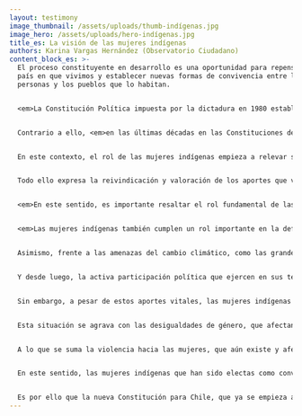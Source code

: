 ```yaml
---
layout: testimony
image_thumbnail: /assets/uploads/thumb-indígenas.jpg
image_hero: /assets/uploads/hero-indígenas.jpg
title_es: La visión de las mujeres indígenas
authors: Karina Vargas Hernández (Observatorio Ciudadano)
content_block_es: >-
  El proceso constituyente en desarrollo es una oportunidad para repensar el
  país en que vivimos y establecer nuevas formas de convivencia entre las
  personas y los pueblos que lo habitan.


  <em>La Constitución Política impuesta por la dictadura en 1980 estableció una concepción mono cultural del Estado, siguiendo el modelo clásico de “Estado-nación”, desconociendo la existencia y derechos de los pueblos indígenas que habitan Chile.</em> Además desprotegió los derechos económicos, sociales y ambientales, en contraste con la protección otorgada a los derechos de propiedad de particulares, incluyendo aquellos sobre bienes comunes como el agua, lo que resultó en un deterioro acelerado de los ecosistemas del país.


  Contrario a ello, <em>en las últimas décadas en las Constituciones de América Latina, se ha venido reafirmado la concepción del Estado social de derecho,</em> en el que el Estado tiene un rol fundamental en la economía, así como en el aseguramiento de los derechos humanos, incluyendo entre ellos los derechos económicos, sociales, culturales y ambientales, estableciendo mecanismos para permitir su exigibilidad; <em>y a su a vez se vienen superando las concepciones mono culturales del Estado para reconocer la pluralidad de pueblos y naciones que lo conforman,</em> entre ellos los pueblos indígenas, así como sus derechos colectivos y los aportes que estos pueblos y naciones aportan al desarrollo cultural, social y económico de los Estados.


  En este contexto, el rol de las mujeres indígenas empieza a relevar su real importancia, <em>no sólo por el hecho histórico que significa que de los 17 escaños reservados para los y las representantes indígenas, 9 de ellos son para mujeres indígenas, y que además haya resultado electa para presidir la Convención a una mujer mapuche, la Dra. Elisa Loncón.</em> Resaltando que cuatro candidatas electas por escaños reservados tuvieron que ser reemplazadas por sus candidatos alternos, a fin de lograr la paridad. Es decir que, sin la aplicación del mecanismo de paridad, en el caso de los pueblos indígenas 13 cupos habrían sido asignados a mujeres y sólo cuatro a hombres.


  Todo ello expresa la reivindicación y valoración de los aportes que vienen realizando las mujeres indígenas dentro de sus territorios, comunidades, organizaciones y en el país en general. Aportes que no siempre son visibilizados, pero que en el actual proceso constituyente comienzan a relevarse.


  <em>En este sentido, es importante resaltar el rol fundamental de las mujeres indígenas en el desarrollo social, político y cultural de sus pueblos y naciones,</em> ya sea desde su rol en la transmisión de sus saberes tradicionales, en la revitalización de sus idiomas, en su aporte a la soberanía alimentaria y el cuidado de las semillas, como en el rol que desempeñan en el contexto actual de pandemia, donde aportan sus conocimientos en salud y en el uso de las plantas medicinales, así como la activación de redes para el trueque e intercambios solidarios de sus productos.


  <em>Las mujeres indígenas también cumplen un rol importante en la defensa del medio ambiente y sus territorios; son activas defensoras del territorio.</em> Por ejemplo, Ercilia Araya, lideresa Colla, que ha sido criminalizada y hostigada por defender los derechos de su comunidad frente al daño ambiental de diversas mineras canadienses en la región de Atacama, o Machi Millaray, líder espiritual mapuche que viene luchando por la protección del Río Pilmaiken, estrechamente relacionado al Complejo Natural Ceremonial Ngen Mapu Kintuante, ubicado en el sector rural de Maihue –Caramallín– región de Los Lagos y región de Los Ríos, que se encuentra amenazado por la construcción de dos proyectos hidroeléctricos (proyecto hidroeléctrico Osorno y Los Lagos), los cuales fueron autorizados sin un proceso de consulta y sin obtener el consentimiento de las comunidades afectadas.


  Asimismo, frente a las amenazas del cambio climático, como las grandes sequías o invernadas extremas en los territorios, las mujeres indígenas realizan aportes importantes a la lucha contra el cambio climático, a través de sus conocimientos tradicionales, respecto al manejo y conservación de los bienes comunes o recursos naturales, para adaptar sus cultivos a situaciones adversas afín de asegurar la soberanía alimentaria, o aportar a la protección de la biodiversidad del planeta en su rol de guardianas de las semillas. 


  Y desde luego, la activa participación política que ejercen en sus territorios, comunidades, organizaciones y en la política nacional donde cada vez están más presentes para denunciar el despojo de sus territorios, la defensa del agua y los bienes comunes, y las políticas extractivas, neoliberales y patriarcales del Estado.


  Sin embargo, a pesar de estos aportes vitales, las mujeres indígenas son quienes afrontan las mayores desigualdades sociales y brechas de género en el país, debido a la intersección que existe por ser mujer e indígena. Lo que se aprecia, por ejemplo, en mayores barreras en el acceso a la justicia, a la educación y a la salud de calidad. Además, por ser quienes afrontan mayores situaciones de discriminación y violencia, entre otros, que se manifiestan en tasas de pobreza por ingresos y multidimensional que se acercan respectivamente al 18 por ciento y al 30 por ciento frente al 11 por ciento y 20 por ciento de las mujeres no indígenas (RIMISP, 2017). Sumado a las condiciones de vulnerabilidad de las mujeres indígenas, el alto porcentaje de hogares con jefatura femenina por pertenencia a pueblos indígenas que llega al 44 por ciento (Casen, 2017), en muchos casos debido a la migración de sus parejas que se van a trabajar lejos, con la consecuente sobrecarga de trabajo para las mujeres que quedan solas a cargo de la casa los hijos, la chacra y los animales.


  Esta situación se agrava con las desigualdades de género, que afectan tanto a la mujer indígena como la no indígena, tal como las bajas tasas de participación laboral, que en la zona rural llega al 32,1 por ciento de la tasa de ocupación para las mujeres, frente al 64,7 por ciento de la tasa de ocupación para los varones (Casen,2017). Además, cuando las mujeres indígenas rurales puedan acceder al trabajo, la probabilidad que este sea informal, inestable o con bajos ingresos es mayor que en el caso de los hombres, siendo que sus ingresos principales derivan de actividades vinculadas con la agricultura y el comercio.


  A lo que se suma la violencia hacia las mujeres, que aún existe y afecta las relaciones de complementariedad entre los géneros. Además de ser quienes asumen las mayor cantidad de tareas de cuidado y crianza.


  En este sentido, las mujeres indígenas que han sido electas como convencionales, vienen expresando no solo su voz y sus aportes, sino también las vivencias de sus pueblos y territorios, pues son mujeres que han debido enfrentar diversas desigualdades, violencias y atropellos a sus derechos por ser mujeres e indígenas. Cuyas historias de vida están cruzadas por la violencia del Estado y por una resistencia cultural, social y económica, que les permite hoy en día estar en ese espacio.


  Es por ello que la nueva Constitución para Chile, que ya se empieza a escribir, con la participación directa de estas mujeres y recogiendo sus propuestas, saberes e historias de vida y aspiraciones de sus pueblos, sin duda será un hito fundamental, para avanzar en superar las brechas que enfrentan y para garantizar los derechos de sus pueblos y de las mujeres indígenas de acuerdo con los estándares del derecho internacional de los pueblos indígenas y los estándares del derecho internacional sobre la mujer. Así como a aportar en general a la construcción de un nuevo país, porque avanzar hacia el buen vivir para todos los pueblos no puede concebirse sin el bienestar de todas las mujeres.
---
```

